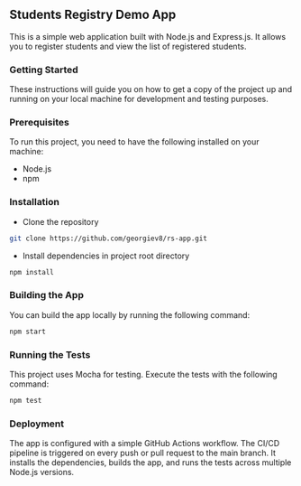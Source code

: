 ## Students Registry Demo App

This is a simple web application built with Node.js and Express.js. It allows you to register students and view the list of registered students.

### Getting Started

These instructions will guide you on how to get a copy of the project up and running on your local machine for development and testing purposes.

### Prerequisites

To run this project, you need to have the following installed on your machine:

-   Node.js
-   npm

### Installation

-   Clone the repository

```bash
git clone https://github.com/georgiev8/rs-app.git
```

-   Install dependencies in project root directory

```bash
npm install
```

### Building the App

You can build the app locally by running the following command:

```bash
npm start
```

### Running the Tests

This project uses Mocha for testing. Execute the tests with the following command:

```bash
npm test
```

### Deployment

The app is configured with a simple GitHub Actions workflow. The CI/CD pipeline is triggered on every push or pull request to the main branch. It installs the dependencies, builds the app, and runs the tests across multiple Node.js versions.
